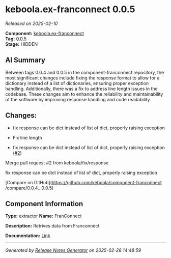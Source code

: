 #  keboola.ex-franconnect 0.0.5

_Released on 2025-02-10_

**Component:** [keboola.ex-franconnect](https://github.com/keboola/component-franconnect)  
**Tag:** [0.0.5](https://github.com/keboola/component-franconnect/releases/tag/0.0.5)  
**Stage:** HIDDEN


## AI Summary
Between tags 0.0.4 and 0.0.5 in the component-franconnect repository, the most significant changes include fixing the response format to allow for a dictionary instead of a list of dictionaries, ensuring proper exception handling. Additionally, there was a fix to address line length issues in the codebase. These changes aim to enhance the reliability and maintainability of the software by improving response handling and code readability.



## Changes:


- fix response can be dict instead of list of dict, properly raising exception 




- Fix line length 




- fix response can be dict instead of list of dict, properly raising exception ([#2](https://github.com/keboola/component-franconnect/pull/2))

Merge pull request #2 from keboola/fix/response

fix response can be dict instead of list of dict, properly raising exception




[Compare on GitHub](https://github.com/keboola/component-franconnect
/compare/0.0.4...0.0.5)



## Component Information
**Type:** extractor
**Name:** FranConnect

**Description:** Retrives data from Franconnect


**Documentation:** [Link](https://github.com/keboola/component-franconnect/blob/master/README.md)



---
_Generated by [Release Notes Generator](https://github.com/keboola/release-notes-generator)
on 2025-02-28 14:48:59_